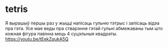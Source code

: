 # tetris

Я вырашыў першы раз у жыцці напісаць гульню тэтрыс і запісаць відэа пра гэта.
Усе мае веды пра стварэнне гэтай гульні абмежаваны тым што кожная фігура павінна мець 4 суцэльныя квадраты.
https://youtu.be/tEekZqukA5Q
